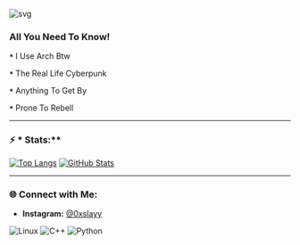 ![svg](https://readme-typing-svg.demolab.com/?font=Pixelify+Sans&size=32&duration=2550&pause=1000&color=ffffff&random=false&width=435&lines=Welcome+to+my+profile+!)

###  **All You Need To Know!**
**`*`** I Use Arch Btw

**`*`** The Real Life Cyberpunk

**`*`** Anything To Get By

**`*`** Prone To Rebell

---

### ⚡ * Stats:**

[![Top Langs](https://github-readme-stats.vercel.app/api/top-langs/?username=0xslayy&layout=compact&theme=radical)](https://github.com/anuraghazra/github-readme-stats)
[![GitHub Stats](https://github-readme-stats.vercel.app/api?username=0xslayy&show_icons=true&theme=radical)](https://github.com/0xslayy)

---

### 🌐 **Connect with Me:**
- **Instagram:** [@0xslayy](https://www.instagram.com/0xslayy/)
 
![Linux](https://img.shields.io/badge/-Linux-00FF00?style=flat-square&logo=linux&logoColor=black)
![C++](https://img.shields.io/badge/-C++-00FFFF?style=flat-square&logo=c)
![Python](https://img.shields.io/badge/-Python-FF00FF?style=flat-square&logo=python)
